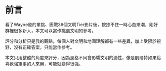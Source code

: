 # 前言

看了Wayne發的單挑、團戰39個文明Tier影片後，按捺不住一時心血來潮，剛好群裡很多新人，本文可以當作挑選文明的參考。

評分和分析只是我的觀點，每個人對文明和地圖理解都有一些差異，加上受限於視野，沒有正確答案，只能當作參考。

本文只用整體的角度來評分，因為風格不同會影響文明的適性，像是凱爾特如果給喜歡強軍事的人來用，可能就變得很強。

